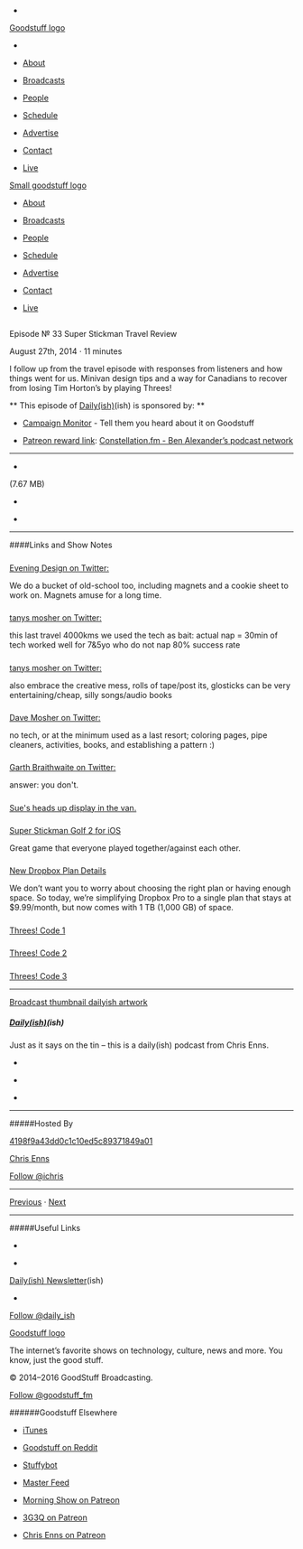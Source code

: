 

-
[Goodstuff logo](http://www.goodstuff.fm/)[](/assets/goodstuff_logo-17c1fe6f378352de5d7345f76152130b.svg)

-


-  [About](/about)

-  [Broadcasts](/broadcasts)

-  [People](/people)

-  [Schedule](/schedule)

-  [Advertise](/advertise)

-  [Contact](/contact)

-  [Live](/live)


[Small goodstuff logo](http://www.goodstuff.fm/)[](/assets/small_goodstuff_logo-bf032e72b9ec41494f4d90905f1ad619.svg)


-  [About](/about)

-  [Broadcasts](/broadcasts)

-  [People](/people)

-  [Schedule](/schedule)

-  [Advertise](/advertise)

-  [Contact](/contact)

-  [Live](/live)


##
Episode № 33
Super Stickman Travel Review


August 27th, 2014
·
11
minutes


I follow up from the travel episode with responses from listeners and how things went for us. Minivan design tips and a way for Canadians to recover from losing Tim Horton’s by playing Threes!


**
This episode of
[Daily(ish)](/dailyish)(ish)
is sponsored by:
**


-  [Campaign Monitor](http://www.campaignmonitor.com/) - Tell them you heard about it on Goodstuff

-  [Patreon reward link](http://www.patreon.com/ichris):  [Constellation.fm - Ben Alexander’s podcast network](http://constellation.fm)


------------------------------


-
[](http://podcasts-1.feedpress.co/10587/dailyish-33.mp3)(7.67 MB)

-
[](http://twitter.com/intent/tweet?text=Daily(ish)%20%E2%84%96%2033%20on%20@goodstuff_fm%20-%20http://goodstuff.fm/dailyish/33)

-
[](http://www.facebook.com/sharer/sharer.php?u=http://goodstuff.fm/dailyish/33)


------------------------------


####Links and Show Notes

#####
[Evening Design on Twitter:](https://twitter.com/EveningDesign/status/502665183706501120)


We do a bucket of old-school too, including magnets and a cookie sheet to work on. Magnets amuse for a long time.


#####
[tanys mosher on Twitter:](https://twitter.com/littlemrsmosher/status/502637693885755393)


this last travel 4000kms we used the tech as bait: actual nap = 30min of tech worked well for 7&5yo who do not nap 80% success rate


#####
[tanys mosher on Twitter:](https://twitter.com/littlemrsmosher/status/502638311094358016)


also embrace the creative mess, rolls of tape/post its, glosticks can be very entertaining/cheap, silly songs/audio books


#####
[Dave Mosher on Twitter:](https://twitter.com/dmosher/status/502618088228274176)


no tech, or at the minimum used as a last resort; coloring pages, pipe cleaners, activities, books, and establishing a pattern :)


#####
[Garth Braithwaite on Twitter:](https://twitter.com/GarthDB/status/502589551618314241)


answer: you don't.


#####
[Sue's heads up display in the van.](https://twitter.com/iChris/status/502836780446781441)


#####
[Super Stickman Golf 2 for iOS](https://itunes.apple.com/ca/app/super-stickman-golf-2/id585259203?mt=8&uo=4&at=10l4Ki)


Great game that everyone played together/against each other.


#####
[New Dropbox Plan Details](http://db.tt/czHe7sK)


We don’t want you to worry about choosing the right plan or having enough space. So today, we’re simplifying Dropbox Pro to a single plan that stays at $9.99/month, but now comes with 1 TB (1,000 GB) of space.


#####
[Threes! Code 1](https://dl.dropboxusercontent.com/u/7872/quickshare/Threes%20Code%201.JPG)


#####
[Threes! Code 2](https://dl.dropboxusercontent.com/u/7872/quickshare/Threes%20Code%202.JPG)


#####
[Threes! Code 3](https://dl.dropboxusercontent.com/u/7872/quickshare/Threes%20Code%203.JPG)


------------------------------


[Broadcast thumbnail dailyish artwork](/dailyish)[](https://goodstuffs3.s3.amazonaws.com/uploads/broadcast/image/22/broadcast_thumbnail_dailyish_artwork.png)

##### [Daily(ish)](/dailyish)(ish)


Just as it says on the tin – this is a daily(ish) podcast from Chris Enns.

-
[](https://itunes.apple.com/ca/podcast/pdcst/id815675012)

-
[](http://feeds.goodstuff.fm/dailyish)

-
[](mailto:chris@goodstuff.fm?cc=sponsorship%40goodstuff.fm&subject=%5BGoodStuff%20FM%5D%20Sponsorship%20Inquiry%20for%20Daily%28ish%29)


------------------------------


#####Hosted By


[4198f9a43dd0c1c10ed5c89371849a01](/people/chris-enns)[](http://gravatar.com/avatar/4198f9a43dd0c1c10ed5c89371849a01.png?s=300&r=pg)

[Chris Enns](/people/chris-enns)


[Follow @ichris](https://twitter.com/ichris)


------------------------------


[Previous](/dailyish/32)
·
[Next](/dailyish/34)


------------------------------


#####Useful Links

-
[](mailto:chris@goodstuff.fm?subject=%5BGoodstuff%20FM%5D%20Feedback%20for%20Daily%28ish%29)

-
[Daily(ish) Newsletter](http://www.goodstuff.fm/dailyish/newsletter)(ish)


-
[Follow @daily_ish](https://twitter.com/daily_ish)


[Goodstuff logo](http://www.goodstuff.fm/)[](/assets/goodstuff_logo-17c1fe6f378352de5d7345f76152130b.svg)


The internet’s favorite shows on technology, culture, news and more. You know, just the good stuff.


© 2014–2016 GoodStuff Broadcasting.

[Follow @goodstuff_fm](https://twitter.com/goodstufffm)


######Goodstuff Elsewhere

-  [iTunes](https://itunes.apple.com/us/artist/goodstuff-fm/id843385597?mt=2)

-  [Goodstuff on Reddit](https://www.reddit.com/r/Goodstuff_fm/)

-  [Stuffybot](http://stuffybot.goodstuff.fm)

-  [Master Feed](/master/feed)

-  [Morning Show on Patreon](https://www.patreon.com/morningshow)

-  [3G3Q on Patreon](https://www.patreon.com/3g3q)

-  [Chris Enns on Patreon](https://www.patreon.com/ichris)
